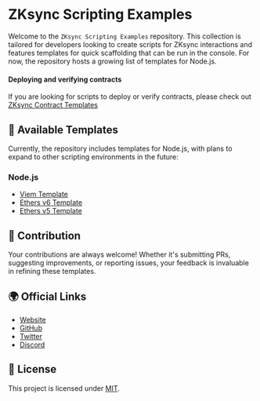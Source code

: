 # ZKsync Scripting Examples

Welcome to the `ZKsync Scripting Examples` repository. This collection is tailored for developers looking to create scripts for ZKsync interactions and features templates for quick scaffolding that can be run in the console. For now, the repository hosts a growing list of templates for Node.js.

#### Deploying and verifying contracts
If you are looking for scripts to deploy or verify contracts, please check out [ZKsync Contract Templates](https://github.com/matter-labs/zksync-contract-templates)

## 📁 Available Templates

Currently, the repository includes templates for Node.js, with plans to expand to other scripting environments in the future:

### Node.js

- [Viem Template](./templates/nodejs/viem/)
- [Ethers v6 Template](./templates/nodejs/ethers/)
- [Ethers v5 Template](./templates/nodejs/ethers5/)


## 🤝 Contribution

Your contributions are always welcome! Whether it's submitting PRs, suggesting improvements, or reporting issues, your feedback is invaluable in refining these templates.

## 🌍 Official Links

- [Website](https://zksync.io/)
- [GitHub](https://github.com/matter-labs)
- [Twitter](https://twitter.com/zksync)
- [Discord](https://join.zksync.dev/)

## 📜 License

This project is licensed under [MIT](./LICENSE-MIT).